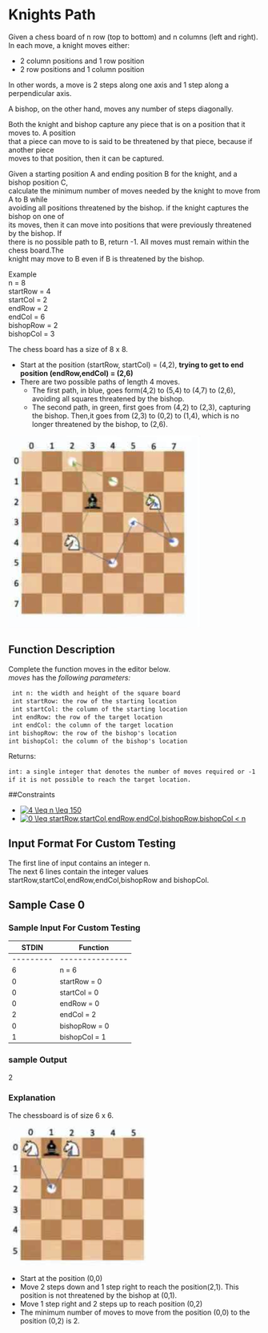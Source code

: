 # Knights Path  
 Given a chess  board of n row (top to bottom) and n columns (left and right).  
 In each move, a knight moves either:
 * 2 column positions and 1 row position
 * 2 row positions and 1 column position
 
 In other words, a move is 2 steps along one axis and 1 step along a perpendicular axis.  
   
 A bishop, on the other hand, moves any number of steps diagonally.  
   
 Both the knight and bishop capture any piece that is on a position that it moves to. A position  
 that a piece can move to is said to be threatened by that piece, because if another piece  
 moves to that position, then it can be captured.  
   
 Given a starting position A and ending position B for the knight, and a bishop position C,  
 calculate the minimum number of moves needed by the knight to move from A to B while  
 avoiding all positions threatened by the bishop. if the knight captures the bishop on one of  
 its moves, then it can move into positions that were previously threatened by the bishop. If  
 there is no possible path to B, return -1. All moves must remain within the chess board.The  
 knight may move to B even if B is threatened by the bishop.  
   
 Example  
 n = 8  
 startRow = 4  
 startCol = 2  
 endRow = 2  
 endCol = 6  
 bishopRow = 2  
 bishopCol = 3  
   
 The chess board has a size of 8 x 8. 
    
 + Start at the position (startRow, startCol) = (4,2), **trying to get to end position (endRow,endCol) = (2,6)**
 + There are two possible paths of length 4 moves.
    * The first path, in blue, goes form(4,2) to (5,4) to (4,7) to (2,6), avoiding all squares threatened by the bishop.
    * The second path, in green, first goes from (4,2) to (2,3), capturing the bishop. Then,it goes from (2,3) to (0,2) to (1,4), which is no longer threatened by the bishop, to (2,6).
    
![avatar](./image01.png)

## Function Description
Complete the function moves in the editor below.        
*moves* has the *following parameters:*

     int n: the width and height of the square board
     int startRow: the row of the starting location
     int startCol: the column of the starting location
     int endRow: the row of the target location
     int endCol: the column of the target location
    int bishopRow: the row of the bishop's location
    int bishopCol: the column of the bishop's location

Returns:  

    int: a single integer that denotes the number of moves required or -1 if it is not possible to reach the target location.
    
##Constraints

* <a href="https://www.codecogs.com/eqnedit.php?latex=\inline&space;4&space;\leq&space;n&space;\leq&space;150" target="_blank"><img src="https://latex.codecogs.com/svg.latex?\inline&space;4&space;\leq&space;n&space;\leq&space;150" title="4 \leq n \leq 150" /></a>
* <a href="https://www.codecogs.com/eqnedit.php?latex=\inline&space;0&space;\leq&space;startRow,startCol,endRow,endCol,bishopRow,bishopCol&space;<&space;n" target="_blank"><img src="https://latex.codecogs.com/svg.latex?\inline&space;0&space;\leq&space;startRow,startCol,endRow,endCol,bishopRow,bishopCol&space;<&space;n" title="0 \leq startRow,startCol,endRow,endCol,bishopRow,bishopCol < n" /></a>

## Input Format For Custom Testing
The first line of input contains an integer n.  
The next 6 lines contain the integer values startRow,startCol,endRow,endCol,bishopRow and bishopCol.

## Sample Case 0
### Sample Input For Custom Testing


|    STDIN   |    Function      |
|  --------  | ---------------  |
| ---------  | ---------------  |
|      6     |   n = 6          |
|      0     |   startRow = 0   |
|      0     |   startCol = 0   |
|      0     |   endRow = 0     |
|      2     |   endCol = 2     |
|      0     |   bishopRow = 0  |
|      1     |   bishopCol = 1  |

### sample Output
2

### Explanation
The chessboard is of size 6 x 6.  

![avatar](./image02.png)

* Start at the position (0,0)
* Move 2 steps down and 1 step right to reach the position(2,1). This position is not threatened by the bishop at (0,1).
* Move 1 step right and 2 steps up to reach position (0,2)
* The minimum number of moves to move from the position (0,0) to the position (0,2) is 2.